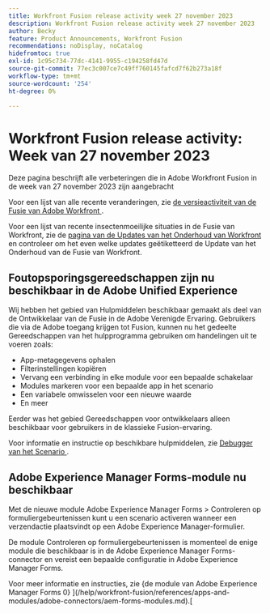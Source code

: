 ```yaml
---
title: Workfront Fusion release activity week 27 november 2023
description: Workfront Fusion release activity week 27 november 2023
author: Becky
feature: Product Announcements, Workfront Fusion
recommendations: noDisplay, noCatalog
hidefromtoc: true
exl-id: 1c95c734-77dc-4141-9955-c194258fd47d
source-git-commit: 77ec3c007ce7c49ff760145fafcd7f62b273a18f
workflow-type: tm+mt
source-wordcount: '254'
ht-degree: 0%

---
```


# Workfront Fusion release activity: Week van 27 november 2023

Deze pagina beschrijft alle verbeteringen die in Adobe Workfront Fusion in de week van 27 november 2023 zijn aangebracht

Voor een lijst van alle recente veranderingen, zie [ de versieactiviteit van de Fusie van Adobe Workfront ](/help/workfront-fusion/fusion-product-releases/fusion-release-activity.md).

Voor een lijst van recente insectenmoeilijke situaties in de Fusie van Workfront, zie de [ pagina van de Updates van het Onderhoud van Workfront ](https://experienceleague.adobe.com/docs/workfront-known-issues/releases/current-updates.html) en controleer om het even welke updates geëtiketteerd de Update van het Onderhoud van de Fusie van Workfront.

## Foutopsporingsgereedschappen zijn nu beschikbaar in de Adobe Unified Experience

Wij hebben het gebied van Hulpmiddelen beschikbaar gemaakt als deel van de Ontwikkelaar van de Fusie in de Adobe Verenigde Ervaring. Gebruikers die via de Adobe toegang krijgen tot Fusion, kunnen nu het gedeelte Gereedschappen van het hulpprogramma gebruiken om handelingen uit te voeren zoals:

* App-metagegevens ophalen
* Filterinstellingen kopiëren
* Vervang een verbinding in elke module voor een bepaalde schakelaar
* Modules markeren voor een bepaalde app in het scenario
* Een variabele omwisselen voor een nieuwe waarde
* En meer

Eerder was het gebied Gereedschappen voor ontwikkelaars alleen beschikbaar voor gebruikers in de klassieke Fusion-ervaring.

Voor informatie en instructie op beschikbare hulpmiddelen, zie [ Debugger van het Scenario ](/help/workfront-fusion/manage-scenarios/debug-a-scenario.md#tools).

## Adobe Experience Manager Forms-module nu beschikbaar

Met de nieuwe module Adobe Experience Manager Forms > Controleren op formuliergebeurtenissen kunt u een scenario activeren wanneer een verzendactie plaatsvindt op een Adobe Experience Manager-formulier.

De module Controleren op formuliergebeurtenissen is momenteel de enige module die beschikbaar is in de Adobe Experience Manager Forms-connector en vereist een bepaalde configuratie in Adobe Experience Manager Forms.

Voor meer informatie en instructies, zie {de module van Adobe Experience Manager Forms 0} ](/help/workfront-fusion/references/apps-and-modules/adobe-connectors/aem-forms-modules.md).[
